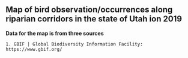 ## Map of bird observation/occurrences along riparian corridors in the state of Utah ion 2019
**Data for the map is from three sources**

    1. GBIF | Global Biodiversity Information Facility: https://www.gbif.org/ 
